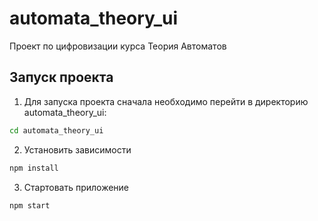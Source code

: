 # automata_theory_ui
Проект по цифровизации курса Теория Автоматов
## Запуск проекта
1. Для запуска проекта сначала необходимо перейти в директорию automata_theory_ui:
```bash
cd automata_theory_ui
```
2. Установить зависимости
```bash
npm install
```
3. Стартовать приложение
```bash
npm start
```

